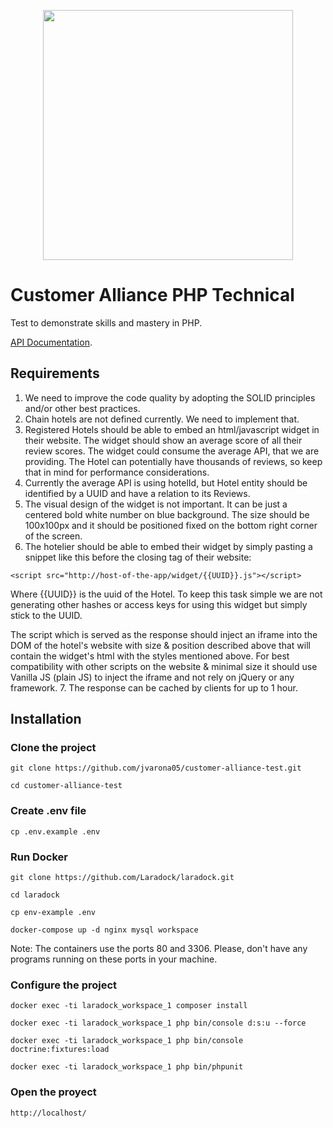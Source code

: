 <p align="center"><img src="https://go.customer-alliance.com/build/images/logo.png?75938931" width="400"></p>

# Customer Alliance PHP Technical

Test to demonstrate skills and mastery in PHP. 

[API Documentation](https://jvarona05.github.io/customer-alliance-test/public/docs/).

## Requirements

1. We need to improve the code quality by adopting the SOLID principles and/or other best practices.
2. Chain hotels are not defined currently. We need to implement that.
3. Registered Hotels should be able to embed an html/javascript widget in their website.
  The widget should show an average score of all their review scores.
  The widget could consume the average API, that we are providing. The Hotel can potentially have thousands of reviews, so keep that in mind for performance considerations.
4. Currently the average API is using hotelId, but Hotel entity should be identified by a UUID and have a relation to its Reviews.
5. The visual design of the widget is not important. It can be just a centered bold white number on blue background. The size should be 100x100px and it should be positioned fixed on the bottom right corner of the screen.
6. The hotelier should be able to embed their widget by simply pasting a snippet like this before the closing </body> tag of their website:

  `<script src="http://host-of-the-app/widget/{{UUID}}.js"></script>`

  Where {{UUID}} is the uuid of the Hotel. To keep this task simple we are not generating other hashes or access keys for using this widget but simply stick to the UUID.
  
  The script which is served as the response should inject an iframe into the DOM of the hotel's website with size & position described above that will contain the widget's html with the styles mentioned above. For best compatibility with other scripts on the website & minimal size it should use Vanilla JS (plain JS) to inject the iframe and not rely on jQuery or any framework. 
7. The response can be cached by clients for up to 1 hour.

## Installation

### Clone the project

```
git clone https://github.com/jvarona05/customer-alliance-test.git

cd customer-alliance-test
```

### Create .env file

```
cp .env.example .env
```

### Run Docker

```
git clone https://github.com/Laradock/laradock.git

cd laradock

cp env-example .env

docker-compose up -d nginx mysql workspace 
```

Note: The containers use the ports 80 and 3306. Please,
don't have any programs running on these ports in your machine.

### Configure the project

```
docker exec -ti laradock_workspace_1 composer install

docker exec -ti laradock_workspace_1 php bin/console d:s:u --force

docker exec -ti laradock_workspace_1 php bin/console doctrine:fixtures:load

docker exec -ti laradock_workspace_1 php bin/phpunit
```

### Open the proyect

```
http://localhost/
```
